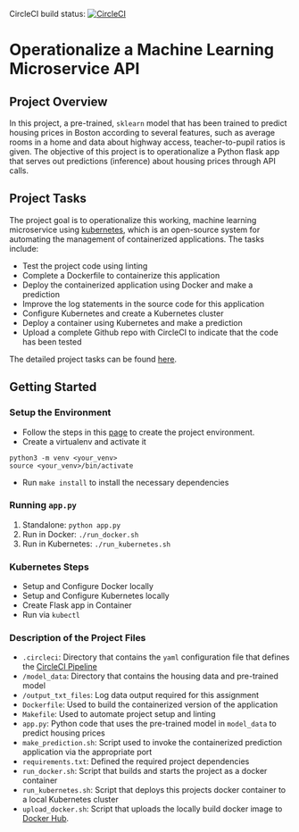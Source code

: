 CircleCI build status: [![CircleCI](https://circleci.com/gh/weichiet/Operationalize-a-Machine-Learning-Microservice-API.svg?style=svg)](https://circleci.com/gh/weichiet/Operationalize-a-Machine-Learning-Microservice-API)

# Operationalize a Machine Learning Microservice API

## Project Overview

In this project, a pre-trained, `sklearn` model that has been trained to predict housing prices in Boston according to several features, such as average rooms in a home and data about highway access, teacher-to-pupil ratios is given. The objective of this project is to operationalize a Python flask app that serves out predictions (inference) about housing prices through API calls.

## Project Tasks

The project goal is to operationalize this working, machine learning microservice using [kubernetes](https://kubernetes.io/), which is an open-source system for automating the management of containerized applications. The tasks include:
* Test the project code using linting
* Complete a Dockerfile to containerize this application
* Deploy the containerized application using Docker and make a prediction
* Improve the log statements in the source code for this application
* Configure Kubernetes and create a Kubernetes cluster
* Deploy a container using Kubernetes and make a prediction
* Upload a complete Github repo with CircleCI to indicate that the code has been tested

The detailed project tasks can be found [here](./Detailed_Project_Tasks.md).  

## Getting Started
### Setup the Environment

* Follow the steps in this [page](./Create_the_Project_Environment.md) to create the project environment.  
* Create a virtualenv and activate it
``` shell
python3 -m venv <your_venv>
source <your_venv>/bin/activate
```

* Run `make install` to install the necessary dependencies

### Running `app.py`

1. Standalone:  `python app.py`
2. Run in Docker:  `./run_docker.sh`
3. Run in Kubernetes:  `./run_kubernetes.sh`

### Kubernetes Steps

* Setup and Configure Docker locally
* Setup and Configure Kubernetes locally
* Create Flask app in Container
* Run via `kubectl`

### Description of the Project Files
- `.circleci`: Directory that contains the `yaml` configuration file that defines the [CircleCI Pipeline](https://circleci.com/)
-	`/model_data`: Directory that contains the housing data and pre-trained model
- `/output_txt_files`: Log data output required for this assignment
- `Dockerfile`: Used to build the containerized version of the application
-	`Makefile`: Used to automate project setup and linting
-	`app.py`: Python code that uses the pre-trained model in `model_data` to predict housing prices
- `make_prediction.sh`: Script used to invoke the containerized prediction application via the appropriate port
-	`requirements.txt`: Defined the required project dependencies
-	`run_docker.sh`: Script that builds and starts the project as a docker container
-	`run_kubernetes.sh`: Script that deploys this projects docker container to a local Kubernetes cluster
- `upload_docker.sh`: Script that uploads the locally build docker image to [Docker Hub](https://hub.docker.com/).
